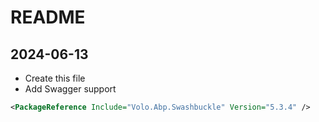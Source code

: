 # README

## 2024-06-13

- Create this file
- Add Swagger support
```xml
<PackageReference Include="Volo.Abp.Swashbuckle" Version="5.3.4" />
```
